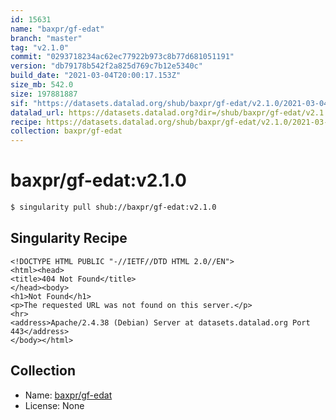 ```yaml
---
id: 15631
name: "baxpr/gf-edat"
branch: "master"
tag: "v2.1.0"
commit: "0293718234ac62ec77922b973c8b77d681051191"
version: "db79178b542f2a825d769c7b12e5340c"
build_date: "2021-03-04T20:00:17.153Z"
size_mb: 542.0
size: 197881887
sif: "https://datasets.datalad.org/shub/baxpr/gf-edat/v2.1.0/2021-03-04-02937182-db79178b/db79178b542f2a825d769c7b12e5340c.sif"
datalad_url: https://datasets.datalad.org?dir=/shub/baxpr/gf-edat/v2.1.0/2021-03-04-02937182-db79178b/
recipe: https://datasets.datalad.org/shub/baxpr/gf-edat/v2.1.0/2021-03-04-02937182-db79178b/Singularity
collection: baxpr/gf-edat
---
```


# baxpr/gf-edat:v2.1.0

```bash
$ singularity pull shub://baxpr/gf-edat:v2.1.0
```

## Singularity Recipe

```singularity
<!DOCTYPE HTML PUBLIC "-//IETF//DTD HTML 2.0//EN">
<html><head>
<title>404 Not Found</title>
</head><body>
<h1>Not Found</h1>
<p>The requested URL was not found on this server.</p>
<hr>
<address>Apache/2.4.38 (Debian) Server at datasets.datalad.org Port 443</address>
</body></html>
```

## Collection

 - Name: [baxpr/gf-edat](https://github.com/baxpr/gf-edat)
 - License: None

